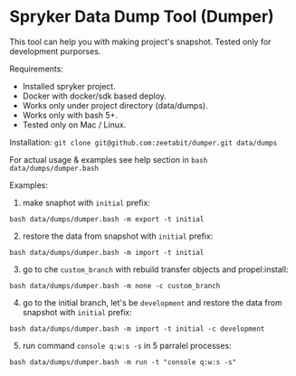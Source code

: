 # Spryker Data Dump Tool (Dumper)

This tool can help you with making project's snapshot.
Tested only for development purporses.

Requirements:
- Installed spryker project.
- Docker with docker/sdk based deploy.
- Works only under project directory (data/dumps).
- Works only with bash 5+.
- Tested only on Mac / Linux.

Installation:
`git clone git@github.com:zeetabit/dumper.git data/dumps`

For actual usage & examples see help section in `bash data/dumps/dumper.bash`

Examples:
1) make snaphot with `initial` prefix:
```
bash data/dumps/dumper.bash -m export -t initial
```
2) restore the data from snapshot with `initial` prefix:
```
bash data/dumps/dumper.bash -m import -t initial
```
3) go to che `custom_branch` with rebuild transfer objects and propel:install:
```
bash data/dumps/dumper.bash -m none -c custom_branch
```
4) go to the initial branch, let's be `development` and restore the data from snapshot with `initial` prefix:
```
bash data/dumps/dumper.bash -m import -t initial -c development
```
5) run command `console q:w:s -s` in 5 parralel processes:
```
bash data/dumps/dumper.bash -m run -t "console q:w:s -s"
```
